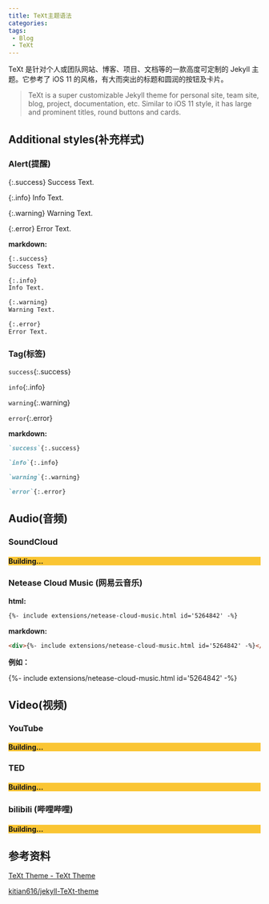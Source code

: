 ```yaml
---
title: TeXt主题语法
categories:
tags:
 - Blog
 - TeXt
---
```


TeXt 是针对个人或团队网站、博客、项目、文档等的一款高度可定制的 Jekyll 主题。它参考了 iOS 11 的风格，有大而突出的标题和圆润的按钮及卡片。

<!--more-->

> TeXt is a super customizable Jekyll theme for personal site, team site, blog, project, documentation, etc. Similar to iOS 11 style, it has large and prominent titles, round buttons and cards.

## Additional styles(补充样式)

### Alert(提醒)

{:.success}
Success Text.

{:.info}
Info Text.

{:.warning}
Warning Text.

{:.error}
Error Text.

**markdown:**

```markdown
{:.success}
Success Text.

{:.info}
Info Text.

{:.warning}
Warning Text.

{:.error}
Error Text.
```

### Tag(标签)

`success`{:.success}

`info`{:.info}

`warning`{:.warning}

`error`{:.error}

**markdown:**

```markdown
`success`{:.success}

`info`{:.info}

`warning`{:.warning}

`error`{:.error}
```

## Audio(音频)

### SoundCloud

<div class="hero hero--center" style="background-color: #FAC533;">   <div class="hero__content">     <h4>Building...</h4>   </div> </div>

### Netease Cloud Music (网易云音乐)

**html:**

```html
{%- include extensions/netease-cloud-music.html id='5264842' -%}
```

**markdown:**

```html
<div>{%- include extensions/netease-cloud-music.html id='5264842' -%}</div>
```

**例如：**

<div>{%- include extensions/netease-cloud-music.html id='5264842' -%}</div>

## Video(视频)

### YouTube

<div class="hero hero--center" style="background-color: #FAC533;">   <div class="hero__content">     <h4>Building...</h4>   </div> </div>

### TED

<div class="hero hero--center" style="background-color: #FAC533;">   <div class="hero__content">     <h4>Building...</h4>   </div> </div>

### bilibili (哔哩哔哩)

<div class="hero hero--center" style="background-color: #FAC533;">   <div class="hero__content">     <h4>Building...</h4>   </div> </div>



## 参考资料

[TeXt Theme - TeXt Theme](https://tianqi.name/jekyll-TeXt-theme/)

[kitian616/jekyll-TeXt-theme](https://github.com/kitian616/jekyll-TeXt-theme)